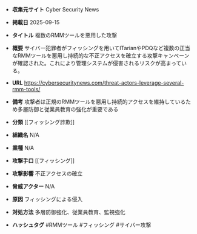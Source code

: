 - **収集元サイト**
Cyber Security News

- **掲載日**
2025-09-15

- **タイトル**
複数のRMMツールを悪用した攻撃

- **概要**
サイバー犯罪者がフィッシングを用いてITarianやPDQなど複数の正当なRMMツールを悪用し持続的な不正アクセスを確立する攻撃キャンペーンが確認された。これにより管理システムが侵害されるリスクが高まっている。

- **URL**
https://cybersecuritynews.com/threat-actors-leverage-several-rmm-tools/

- **備考**
攻撃者は正規のRMMツールを悪用し持続的アクセスを維持しているため多層防御と従業員教育の強化が重要である

- **分類**
[[フィッシング詐欺]]

- **組織名**
N/A

- **業種**
N/A

- **攻撃手口**
[[フィッシング]]

- **攻撃影響**
不正アクセスの確立

- **脅威アクター**
N/A

- **原因**
フィッシングによる侵入

- **対処方法**
多層防御強化、従業員教育、監視強化

- **ハッシュタグ**
#RMMツール #フィッシング #サイバー攻撃
